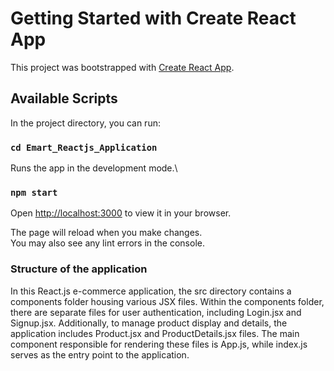 # Getting Started with Create React App

This project was bootstrapped with [Create React App](https://github.com/facebook/create-react-app).

## Available Scripts

In the project directory, you can run:

### `cd Emart_Reactjs_Application`

Runs the app in the development mode.\

### `npm start`
Open [http://localhost:3000](http://localhost:3000) to view it in your browser.

The page will reload when you make changes.\
You may also see any lint errors in the console.

### Structure of the application

In this React.js e-commerce application, the src directory contains a components folder housing various JSX files. Within the components folder, there are separate files for user authentication, including Login.jsx and Signup.jsx. Additionally, to manage product display and details, the application includes Product.jsx and ProductDetails.jsx files. The main component responsible for rendering these files is App.js, while index.js serves as the entry point to the application.


